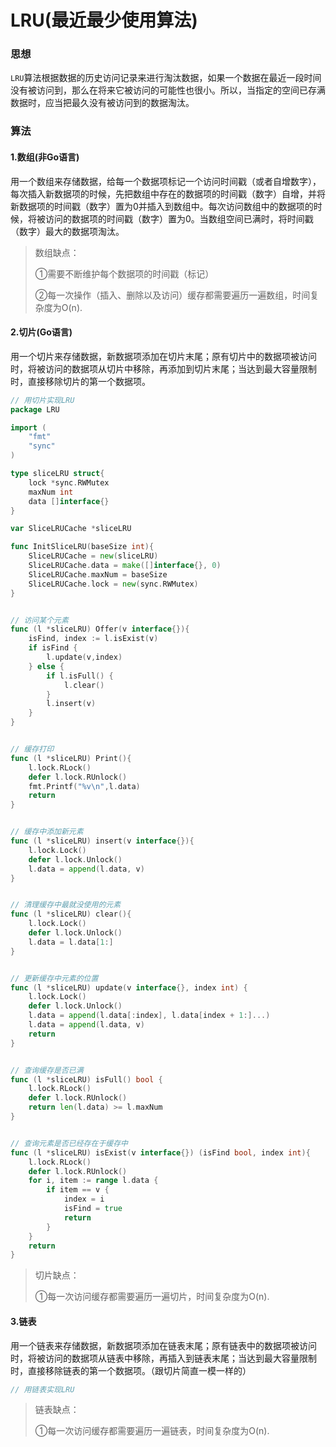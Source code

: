 # LRU(最近最少使用算法)

### 思想

`LRU`算法根据数据的历史访问记录来进行淘汰数据，如果一个数据在最近一段时间没有被访问到，那么在将来它被访问的可能性也很小。所以，当指定的空间已存满数据时，应当把最久没有被访问到的数据淘汰。

### 算法

#### 1.数组(非Go语言)

用一个数组来存储数据，给每一个数据项标记一个访问时间戳（或者自增数字），每次插入新数据项的时候，先把数组中存在的数据项的时间戳（数字）自增，并将新数据项的时间戳（数字）置为0并插入到数组中。每次访问数组中的数据项的时候，将被访问的数据项的时间戳（数字）置为0。当数组空间已满时，将时间戳（数字）最大的数据项淘汰。

> 数组缺点：
>
> ①需要不断维护每个数据项的时间戳（标记）
>
> ②每一次操作（插入、删除以及访问）缓存都需要遍历一遍数组，时间复杂度为O(n).

#### 2.切片(Go语言)

用一个切片来存储数据，新数据项添加在切片末尾；原有切片中的数据项被访问时，将被访问的数据项从切片中移除，再添加到切片末尾；当达到最大容量限制时，直接移除切片的第一个数据项。

```go
// 用切片实现LRU
package LRU

import (
	"fmt"
	"sync"
)

type sliceLRU struct{
	lock *sync.RWMutex
	maxNum int
	data []interface{}
}

var SliceLRUCache *sliceLRU

func InitSliceLRU(baseSize int){
	SliceLRUCache = new(sliceLRU)
	SliceLRUCache.data = make([]interface{}, 0)
	SliceLRUCache.maxNum = baseSize
	SliceLRUCache.lock = new(sync.RWMutex)
}


// 访问某个元素
func (l *sliceLRU) Offer(v interface{}){
	isFind, index := l.isExist(v)
    if isFind {
		l.update(v,index)
	} else {
		if l.isFull() {
			l.clear()
		}
		l.insert(v)
	}
}


// 缓存打印
func (l *sliceLRU) Print(){
	l.lock.RLock()
	defer l.lock.RUnlock()
	fmt.Printf("%v\n",l.data)
	return
}


// 缓存中添加新元素
func (l *sliceLRU) insert(v interface{}){
	l.lock.Lock()
	defer l.lock.Unlock()
	l.data = append(l.data, v)
}


// 清理缓存中最就没使用的元素
func (l *sliceLRU) clear(){
	l.lock.Lock()
	defer l.lock.Unlock()
	l.data = l.data[1:]
}


// 更新缓存中元素的位置
func (l *sliceLRU) update(v interface{}, index int) {
	l.lock.Lock()
	defer l.lock.Unlock()
	l.data = append(l.data[:index], l.data[index + 1:]...)
	l.data = append(l.data, v)
	return
}


// 查询缓存是否已满
func (l *sliceLRU) isFull() bool {
	l.lock.RLock()
	defer l.lock.RUnlock()
	return len(l.data) >= l.maxNum
}


// 查询元素是否已经存在于缓存中
func (l *sliceLRU) isExist(v interface{}) (isFind bool, index int){
	l.lock.RLock()
	defer l.lock.RUnlock()
	for i, item := range l.data {
		if item == v {
			index = i
			isFind = true
			return
		}
	}
	return
}
```

> 切片缺点：
>
> ①每一次访问缓存都需要遍历一遍切片，时间复杂度为O(n).

#### 3.链表

用一个链表来存储数据，新数据项添加在链表末尾；原有链表中的数据项被访问时，将被访问的数据项从链表中移除，再插入到链表末尾；当达到最大容量限制时，直接移除链表的第一个数据项。（跟切片简直一模一样的）

```go
// 用链表实现LRU
```



> 链表缺点：
>
> ①每一次访问缓存都需要遍历一遍链表，时间复杂度为O(n).